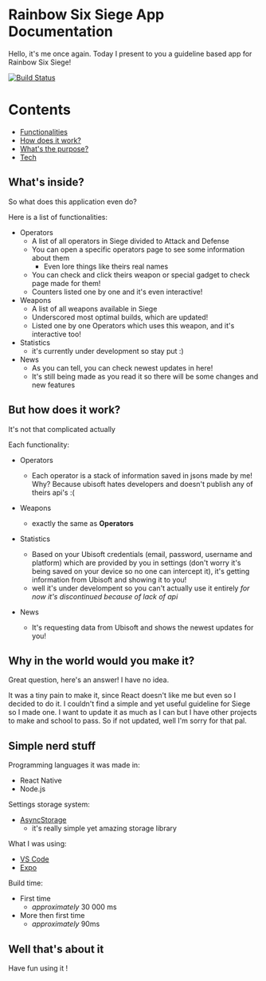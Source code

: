 # Rainbow Six Siege App Documentation
Hello, it's me once again. Today I present to you a guideline based app for Rainbow Six Siege!

[![Build Status](https://github.com/Aloneq6996/pamparampam)](https://github.com/Aloneq6996/pamparampam)

# Contents
- [Functionalities](##-What's-inside)
- [How does it work?](##-But-how-does-it-work)
- [What's the purpose?](##-Why-in-the-world-would-you-make-it?)
- [Tech](##-Simple-nerd-stuff)

## What's inside?
So what does this application even do?

Here is a list of functionalities:
- Operators
  - A list of all operators in Siege divided to Attack and Defense
  - You can open a specific operators page to see some information about them
	  - Even lore things like theirs real names
  - You can check and click theirs weapon or special gadget to check page made for them!
  - Counters listed one by one and it's even interactive!
- Weapons
	- A list of all weapons available in Siege
	- Underscored most optimal builds, which are updated!
	- Listed one by one Operators which uses this weapon, and it's interactive too!
- Statistics
	- it's currently under development so stay put :)
- News
	- As you can tell, you can check newest updates in here!
	- It's still being made as you read it so there will be some changes and new features

## But how does it work?
It's not that complicated actually

Each functionality:
- Operators
	- Each operator is a stack of information saved in jsons made by me! Why? Because ubisoft hates developers and doesn't publish any of theirs api's :(
- Weapons
	- exactly the same as **Operators**

- Statistics
	- Based on your Ubisoft credentials (email, password, username and platform) which are provided by you in settings (don't worry it's being saved on your device so no one can intercept it), it's getting information from Ubisoft and showing it to you!
	- well it's under develompent so you can't actually use it entirely
      _for now it's discontinued because of lack of api_

- News
	- It's requesting data from Ubisoft and shows the newest updates for you!

## Why in the world would you make it?
Great question, here's an answer!
I have no idea.

It was a tiny pain to make it, since React doesn't like me but even so I decided to do it.
I couldn't find a simple and yet useful guideline for Siege so I made one.
I want to update it as much as I can but I have other projects to make and school to pass.
So if not updated, well I'm sorry for that pal.

## Simple nerd stuff
Programming languages it was made in:
- React Native
- Node.js

Settings storage system:
- [AsyncStorage](https://reactnative.dev/docs/asyncstorage) 
	- it's really simple yet amazing storage library

What I was using:
- [VS Code](https://code.visualstudio.com/)
- [Expo](https://expo.dev/)

Build time:
- First time
	- _approximately_ 30 000 ms
- More then first time
	- _approximately_ 90ms

## Well that's about it
Have fun using it !
